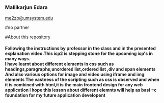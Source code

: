 
### Mallikarjun Edara
me2zb@umsystem.edu

#no partner </br>

#About this repository </br>
<h4>Following the instructions by professor in the class and in the presented explanation video.This icp2 is stepping stone for the upcoming icp's in many ways.</br>
I have learnt about different elements in css such as headings,paragraphs,unordered list,ordered list ,div and span elements
And also various options for image and video using iframe and img elements
The vastness of the scripting such as css is observed and when it is combined with html,it is the main frontend design for any web application
I hope this lesson about different elemnts will help as basi =c foundation for my future application developent
